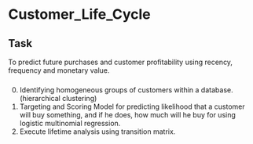 
# Customer_Life_Cycle

## Task 
To predict future purchases and customer profitability using recency, frequency and monetary value.

###
0. Identifying homogeneous groups of customers within a database. (hierarchical clustering)
1. Targeting and Scoring Model for predicting likelihood that a customer will buy something, and if he does, how much will he buy for       using logistic multinomial regression.
3. Execute lifetime analysis using transition matrix.


